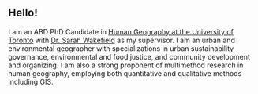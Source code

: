 ## Hello!

I am an ABD PhD Candidate in [Human Geography at the University of Toronto](http://geography.utoronto.ca/) with [Dr. Sarah Wakefield](geography.utoronto.ca/profiles/sarah-wakefield/) as my supervisor. I am an urban and environmental geographer with specializations in urban sustainability governance, environmental and food justice, and community development and organizing. I am also a strong proponent of multimethod research in human geography, employing both quantitative and qualitative methods including GIS.
